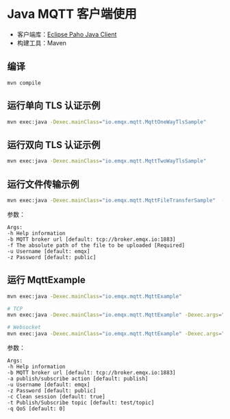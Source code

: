 # Java MQTT 客户端使用

- 客户端库：[Eclipse Paho Java Client](https://github.com/eclipse/paho.mqtt.java)
- 构建工具：Maven

## 编译
```
mvn compile
```

## 运行单向 TLS 认证示例

```bash
mvn exec:java -Dexec.mainClass="io.emqx.mqtt.MqttOneWayTlsSample"
```

## 运行双向 TLS 认证示例

```bash
mvn exec:java -Dexec.mainClass="io.emqx.mqtt.MqttTwoWayTlsSample"
```

## 运行文件传输示例

```bash
mvn exec:java -Dexec.mainClass="io.emqx.mqtt.MqttFileTransferSample"  -Dexec.args="-b tcp://broker.emqx.io:1883 -f /tmp/file.txt -u emqx -z public"
```

参数：

```
Args:
-h Help information
-b MQTT broker url [default: tcp://broker.emqx.io:1883]
-f The absolute path of the file to be uploaded [Required]
-u Username [default: emqx]
-z Password [default: public]
```

## 运行 MqttExample

```bash
mvn exec:java -Dexec.mainClass="io.emqx.mqtt.MqttExample"

# TCP
mvn exec:java -Dexec.mainClass="io.emqx.mqtt.MqttExample" -Dexec.args="-b tcp://broker.emqx.io:1883"

# Websocket
mvn exec:java -Dexec.mainClass="io.emqx.mqtt.MqttExample" -Dexec.args="-b ws://broker.emqx.io:8083/mqtt"
```

参数：
```
Args:
-h Help information
-b MQTT broker url [default: tcp://broker.emqx.io:1883]
-a publish/subscribe action [default: publish]
-u Username [default: emqx]
-z Password [default: public]
-c Clean session [default: true]
-t Publish/Subscribe topic [default: test/topic]
-q QoS [default: 0]
```

